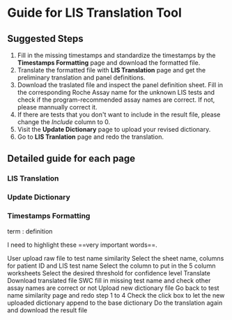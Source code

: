 # Guide for LIS Translation Tool

## Suggested Steps
1. Fill in the missing timestamps and standardize the timestamps by the **Timestamps Formatting** page and download the formatted file.
2. Translate the formatted file with **LIS Translation** page and get the preliminary translation and panel definitions.
3. Download the traslated file and inspect the panel definition sheet. Fill in the corresponding Roche Assay name for the unknown LIS tests and check if the program-recommended assay names are correct. If not, please mannually correct it.
4. If there are tests that you don't want to include in the result file, please change the *Include* column to 0.
5. Visit the **Update Dictionary** page to upload your revised dictionary.
6. Go to **LIS Tranlation** page and redo the translation.


## Detailed guide for each page
### LIS Translation
### Update Dictionary
### Timestamps Formatting

term
: definition

I need to highlight these ==very important words==.
  
 
User upload raw file to test name similarity
Select the sheet name, columns for patient ID and LIS test name
Select the column to put in the 5 column worksheets
Select the desired threshold for confidence level
Translate
Download translated file
SWC fill in missing test name and check other assay names are correct or not
Upload new dictionary file
Go back to test name similarity page and redo step 1 to 4
Check the click box to let the new uploaded dictionary append to the base dictionary
Do the translation again and download the result file

